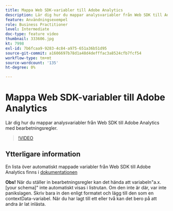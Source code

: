 ```yaml
---
title: Mappa Web SDK-variabler till Adobe Analytics
description: Lär dig hur du mappar analysvariabler från Web SDK till Adobe Analytics med bearbetningsregler.
feature: Användningsexempel
role: Business Practitioner
level: Intermediate
doc-type: feature video
thumbnail: 333606.jpg
kt: 7998
exl-id: 7b6fcaa9-9283-4c84-a975-651a36b51d95
source-git-commit: a1606697b78d1a48d4defffac3a8524cfb7fcf54
workflow-type: tm+mt
source-wordcount: '135'
ht-degree: 0%

---
```


# Mappa Web SDK-variabler till Adobe Analytics

Lär dig hur du mappar analysvariabler från Web SDK till Adobe Analytics med bearbetningsregler.

>[!VIDEO](https://video.tv.adobe.com/v/333606/?quality=12&learn=on)

## Ytterligare information

En lista över automatiskt mappade variabler från Web SDK till Adobe Analytics finns i [dokumentationen](https://experienceleague.adobe.com/docs/experience-platform/edge/data-collection/adobe-analytics/automatically-mapped-vars.html)

**Obs!** När du ställer in bearbetningsregler kan det hända att variabeln&quot;a.x.[your schema]&quot; inte automatiskt visas i listrutan. Om den inte är där, var inte panikslagen. Skriv bara in den enligt formatet och lägg till den som en contextData-variabel. När du har lagt till ett eller två kan det bero på att andra är lat inlästa.
